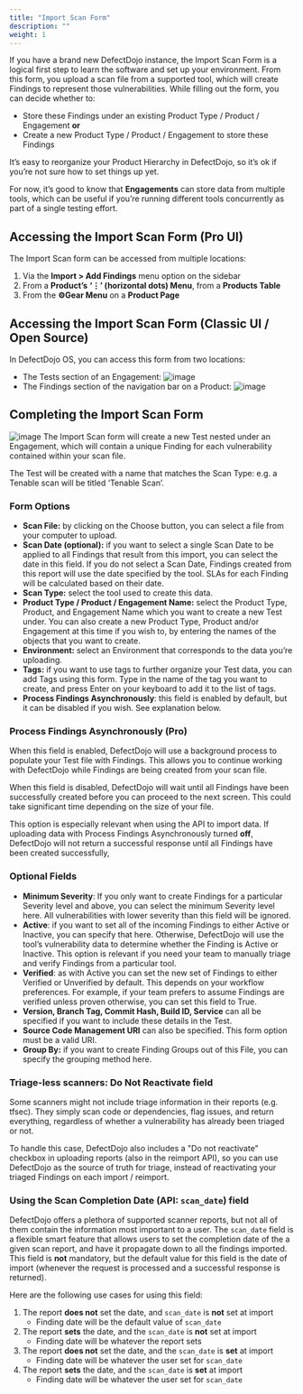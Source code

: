 ```yaml
---
title: "Import Scan Form"
description: ""
weight: 1
---
```


If you have a brand new DefectDojo instance, the Import Scan Form is a logical first step to learn the software and set up your environment. From this form, you upload a scan file from a supported tool, which will create Findings to represent those vulnerabilities. While filling out the form, you can decide whether to:

* Store these Findings under an existing Product Type / Product / Engagement **or**
* Create a new Product Type / Product / Engagement to store these Findings

It’s easy to reorganize your Product Hierarchy in DefectDojo, so it’s ok if you’re not sure how to set things up yet.

For now, it’s good to know that **Engagements** can store data from multiple tools, which can be useful if you’re running different tools concurrently as part of a single testing effort.

## Accessing the Import Scan Form (Pro UI)

The Import Scan form can be accessed from multiple locations:

1. Via the **Import \> Add Findings** menu option on the sidebar
2. From a **Product’s** **‘⋮’ (horizontal dots) Menu**, from a **Products Table**
3. From the **⚙️Gear Menu** on a **Product Page**

## Accessing the Import Scan Form (Classic UI / Open Source)

In DefectDojo OS, you can access this form from two locations:

* The Tests section of an Engagement:
    ![image](images/import_scan_os.png)
* The Findings section of the navigation bar on a Product:
    ![image](images/import_scan_os_2.png)

## Completing the Import Scan Form

![image](images/import_scan_ui.png)
The Import Scan form will create a new Test nested under an Engagement, which will contain a unique Finding for each vulnerability contained within your scan file.

The Test will be created with a name that matches the Scan Type: e.g. a Tenable scan will be titled ‘Tenable Scan’.

### Form Options

* **Scan File:** by clicking on the Choose button, you can select a file from your computer to upload.
* **Scan Date (optional):** if you want to select a single Scan Date to be applied to all Findings that result from this import, you can select the date in this field.
If you do not select a Scan Date, Findings created from this report will use the date specified by the tool. SLAs for each Finding will be calculated based on their date.
* **Scan Type:** select the tool used to create this data.
* **Product Type / Product / Engagement Name:** select the Product Type, Product, and Engagement Name which you want to create a new Test under. You can also create a new Product Type, Product and/or Engagement at this time if you wish to, by entering the names of the objects that you want to create.
* **Environment:** select an Environment that corresponds to the data you’re uploading.
* **Tags:** if you want to use tags to further organize your Test data, you can add Tags using this form. Type in the name of the tag you want to create, and press Enter on your keyboard to add it to the list of tags.
* **Process Findings Asynchronously**: this field is enabled by default, but it can be disabled if you wish. See explanation below.

### Process Findings Asynchronously (Pro)

When this field is enabled, DefectDojo will use a background process to populate your Test file with Findings. This allows you to continue working with DefectDojo while Findings are being created from your scan file.

When this field is disabled, DefectDojo will wait until all Findings have been successfully created before you can proceed to the next screen. This could take significant time depending on the size of your file.

This option is especially relevant when using the API to import data. If uploading data with Process Findings Asynchronously turned **off**, DefectDojo will not return a successful response until all Findings have been created successfully,

### Optional Fields

* **Minimum Severity**: If you only want to create Findings for a particular Severity level and above, you can select the minimum Severity level here. All vulnerabilities with lower severity than this field will be ignored.
* **Active**: if you want to set all of the incoming Findings to either Active or Inactive, you can specify that here. Otherwise, DefectDojo will use the tool’s vulnerability data to determine whether the Finding is Active or Inactive. This option is relevant if you need your team to manually triage and verify Findings from a particular tool.
* **Verified**: as with Active you can set the new set of Findings to either Verified or Unverified by default. This depends on your workflow preferences. For example, if your team prefers to assume Findings are verified unless proven otherwise, you can set this field to True.
* **Version, Branch Tag, Commit Hash, Build ID, Service** can all be specified if you want to include these details in the Test.
* **Source Code Management URI** can also be specified. This form option must be a valid URI.
* **Group By:** if you want to create Finding Groups out of this File, you can specify the grouping method here.

### Triage-less scanners: Do Not Reactivate field

Some scanners might not include triage information in their reports (e.g. tfsec). They simply scan code or dependencies, flag issues, and return everything, regardless of whether a vulnerability has already been triaged or not.

To handle this case, DefectDojo also includes a "Do not reactivate" checkbox in uploading reports (also in the reimport API), so you can use DefectDojo as the source of truth for triage, instead of reactivating your triaged Findings on each import / reimport.

### Using the Scan Completion Date (API: `scan_date`) field

DefectDojo offers a plethora of supported scanner reports, but not all of them contain the
information most important to a user. The `scan_date` field is a flexible smart feature that
allows users to set the completion date of the a given scan report, and have it propagate
down to all the findings imported. This field is **not** mandatory, but the default value for
this field is the date of import (whenever the request is processed and a successful response is returned).

Here are the following use cases for using this field:

1. The report **does not** set the date, and `scan_date` is **not** set at import
    - Finding date will be the default value of `scan_date`
2. The report **sets** the date, and the `scan_date` is **not** set at import
    - Finding date will be whatever the report sets
3. The report **does not** set the date, and the `scan_date` is **set** at import
    - Finding date will be whatever the user set for `scan_date`
4. The report **sets** the date, and the `scan_date` is **set** at import
    - Finding date will be whatever the user set for `scan_date`
